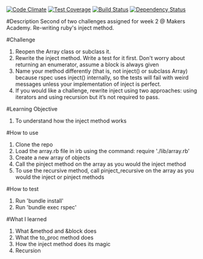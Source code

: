 [![Code Climate](https://codeclimate.com/github/zrasool88/inject-method-rewrite/badges/gpa.svg)](https://codeclimate.com/github/zrasool88/inject-method-rewrite) [![Test Coverage](https://codeclimate.com/github/zrasool88/inject-method-rewrite/badges/coverage.svg)](https://codeclimate.com/github/zrasool88/inject-method-rewrite) [![Build Status](https://travis-ci.org/zrasool88/inject-method-rewrite.svg)](https://travis-ci.org/zrasool88/inject-method-rewrite) [![Dependency Status](https://gemnasium.com/zrasool88/inject-method-rewrite.svg)](https://gemnasium.com/zrasool88/inject-method-rewrite)

#Description
Second of two challenges assigned for week 2 @ Makers Academy. Re-writing ruby's inject method.

#Challenge
1. Reopen the Array class or subclass it.
2. Rewrite the inject method. Write a test for it first. Don't worry about returning an enumerator, assume a block is always given
3. Name your method differently (that is, not inject() or subclass Array) because rspec uses inject() internally, so the tests will fail with weird messages unless your implementation of inject is perfect.
4. If you would like a challenge, rewrite inject using two approaches: using iterators and using recursion but it’s not required to pass.

#Learning Objective
1. To understand how the inject method works

#How to use

1. Clone the repo
2. Load the array.rb file in irb using the command:
    require './lib/array.rb'
3. Create a new array of objects
4. Call the pinject method on the array as you would the inject method
5. To use the recursive method, call pinject_recursive on the array as you would the inject or pinject methods

#How to test

1. Run 'bundle install'
2. Run 'bundle exec rspec'

#What I learned

1. What &method and &block does
2. What the to_proc method does
3. How the inject method does its magic
4. Recursion
